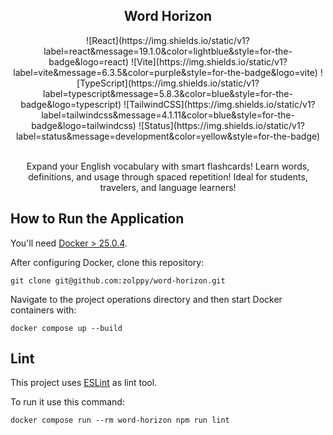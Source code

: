 <section align="center">
  <h1>Word Horizon</h1>
  <div>
    ![React](https://img.shields.io/static/v1?label=react&message=19.1.0&color=lightblue&style=for-the-badge&logo=react)
    ![Vite](https://img.shields.io/static/v1?label=vite&message=6.3.5&color=purple&style=for-the-badge&logo=vite)
    ![TypeScript](https://img.shields.io/static/v1?label=typescript&message=5.8.3&color=blue&style=for-the-badge&logo=typescript)
    ![TailwindCSS](https://img.shields.io/static/v1?label=tailwindcss&message=4.1.11&color=blue&style=for-the-badge&logo=tailwindcss)
    ![Status](https://img.shields.io/static/v1?label=status&message=development&color=yellow&style=for-the-badge)
  </div><br>

Expand your English vocabulary with smart flashcards!
Learn words, definitions, and usage through spaced repetition!
Ideal for students, travelers, and language learners!

[](https://github.com/user-attachments/assets/c640f259-8c40-4f22-b205-4f500a5676ae)

</section>

## How to Run the Application

You'll need [Docker > 25.0.4](https://www.docker.com/).

After configuring Docker, clone this repository:

```shell
git clone git@github.com:zolppy/word-horizon.git
```

Navigate to the project operations directory and then start Docker containers with:

```shell
docker compose up --build
```

## Lint

This project uses [ESLint](https://eslint.org/) as lint tool.

To run it use this command:

```shell
docker compose run --rm word-horizon npm run lint
```
